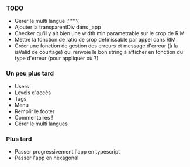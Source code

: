 ### TODO

- Gérer le multi langue :''''''(
- Ajouter la transparentDiv dans \_app
- Checker qu'il y ait bien une width min parametrable sur le crop de RIM
- Mettre la fonction de ratio de crop definissable par appel dans RIM
- Créer une fonction de gestion des erreurs et message d'erreur (à la isValid de courtage) qui renvoie le bon string à afficher en fonction du type d'erreur (pour appliquer où ?)

### Un peu plus tard

- Users
- Levels d'accès
- Tags
- Menu
- Remplir le footer
- Commentaires !
- Gérer le multi langues

### Plus tard

- Passer progressivement l'app en typescript
- Passer l'app en hexagonal
